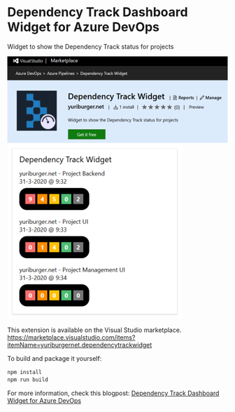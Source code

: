 # Dependency Track Dashboard Widget for Azure DevOps

Widget to show the Dependency Track status for projects

![](/static/images/marketplace.png)
![](/static/images/screen1.png)

This extension is available on the Visual Studio marketplace.
https://marketplace.visualstudio.com/items?itemName=yuriburgernet.dependencytrackwidget

To build and package it yourself:

```javascript
npm install
npm run build
```

For more information, check this blogpost: [Dependency Track Dashboard Widget for Azure DevOps](https://yuriburger.net/2020/03/31/a-dependency-track-dashboard-widget-for-azure-devops/)
